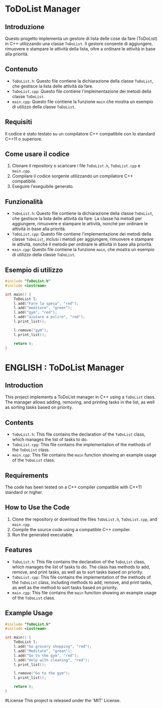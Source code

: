 ToDoList Manager
=================

## Introduzione
Questo progetto implementa un gestore di lista delle cose da fare (ToDoList) in C++ utilizzando una classe `ToDoList`. Il gestore consente di aggiungere, rimuovere e stampare le attività della lista, oltre a ordinare le attività in base alla priorità.

## Contenuto
- `ToDoList.h`: Questo file contiene la dichiarazione della classe `ToDoList`, che gestisce la lista delle attività da fare.
- `ToDoList.cpp`: Questo file contiene l'implementazione dei metodi della classe `ToDoList`.
- `main.cpp`: Questo file contiene la funzione `main` che mostra un esempio di utilizzo della classe `ToDoList`.

## Requisiti
Il codice è stato testato su un compilatore C++ compatibile con lo standard C++11 o superiore.

## Come usare il codice
1. Clonare il repository o scaricare i file `ToDoList.h`, `ToDoList.cpp` e `main.cpp`.
2. Compilare il codice sorgente utilizzando un compilatore C++ compatibile.
3. Eseguire l'eseguibile generato.

## Funzionalità
- `ToDoList.h`: Questo file contiene la dichiarazione della classe `ToDoList`, che gestisce la lista delle attività da fare. La classe ha metodi per aggiungere, rimuovere e stampare le attività, nonché per ordinare le attività in base alla priorità.
- `ToDoList.cpp`: Questo file contiene l'implementazione dei metodi della classe `ToDoList`, inclusi i metodi per aggiungere, rimuovere e stampare le attività, nonché il metodo per ordinare le attività in base alla priorità.
- `main.cpp`: Questo file contiene la funzione `main`, che mostra un esempio di utilizzo della classe `ToDoList`.

## Esempio di utilizzo
```cpp
#include "ToDoList.h"
#include <iostream>

int main() {
    ToDoList l;
    l.add("Fare la spesa", "red");
    l.add("meditare", "green");
    l.add("gym", "red");
    l.add("aiutare a pulire", "red");
    l.print_list();

    l.remove("gym");
    l.print_list();

    return 0;
}
```

ENGLISH :
ToDoList Manager
=================

## Introduction
This project implements a ToDoList manager in C++ using a `ToDoList` class. The manager allows adding, removing, and printing tasks in the list, as well as sorting tasks based on priority.

## Contents
- `ToDoList.h`: This file contains the declaration of the `ToDoList` class, which manages the list of tasks to do.
- `ToDoList.cpp`: This file contains the implementation of the methods of the `ToDoList` class.
- `main.cpp`: This file contains the `main` function showing an example usage of the `ToDoList` class.

## Requirements
The code has been tested on a C++ compiler compatible with C++11 standard or higher.

## How to Use the Code
1. Clone the repository or download the files `ToDoList.h`, `ToDoList.cpp`, and `main.cpp`.
2. Compile the source code using a compatible C++ compiler.
3. Run the generated executable.

## Features
- `ToDoList.h`: This file contains the declaration of the `ToDoList` class, which manages the list of tasks to do. The class has methods to add, remove, and print tasks, as well as to sort tasks based on priority.
- `ToDoList.cpp`: This file contains the implementation of the methods of the `ToDoList` class, including methods to add, remove, and print tasks, as well as the method to sort tasks based on priority.
- `main.cpp`: This file contains the `main` function showing an example usage of the `ToDoList` class.

## Example Usage
```cpp
#include "ToDoList.h"
#include <iostream>

int main() {
    ToDoList l;
    l.add("Go grocery shopping", "red");
    l.add("Meditate", "green");
    l.add("Go to the gym", "red");
    l.add("Help with cleaning", "red");
    l.print_list();

    l.remove("Go to the gym");
    l.print_list();

    return 0;
}
```
#License
This project is released under the 'MIT' License.
